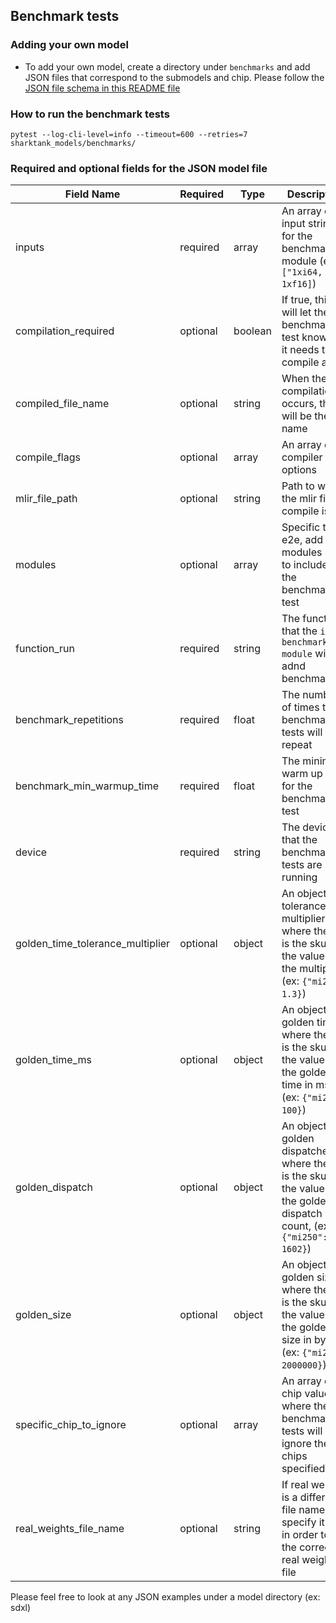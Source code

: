 ## Benchmark tests

### Adding your own model

- To add your own model, create a directory under `benchmarks` and add JSON files that correspond to the submodels and chip. Please follow the [JSON file schema in this README file](#required-and-optional-fields-for-the-json-model-file)

### How to run the benchmark tests

```
pytest --log-cli-level=info --timeout=600 --retries=7 sharktank_models/benchmarks/
```

### Required and optional fields for the JSON model file

| Field Name                       | Required | Type    | Description                                                                                                                  |
| -------------------------------- | -------- | ------- | ---------------------------------------------------------------------------------------------------------------------------- |
| inputs                           | required | array   | An array of input strings for the benchmark module (ex: `["1xi64, 1xf16]`)                                                   |
| compilation_required             | optional | boolean | If true, this will let the benchmark test know that it needs to compile a file                                               |
| compiled_file_name               | optional | string  | When the compilation occurs, this will be the file name                                                                      |
| compile_flags                    | optional | array   | An array of compiler flag options                                                                                            |
| mlir_file_path                   | optional | string  | Path to where the mlir file to compile is                                                                                    |
| modules                          | optional | array   | Specific to e2e, add modules here to include in the benchmarking test                                                        |
| function_run                     | required | string  | The function that the `iree-benchmark-module` will run adnd benchmark                                                        |
| benchmark_repetitions            | required | float   | The number of times the benchmark tests will repeat                                                                          |
| benchmark_min_warmup_time        | required | float   | The minimum warm up time for the benchmark test                                                                              |
| device                           | required | string  | The device that the benchmark tests are running                                                                              |
| golden_time_tolerance_multiplier | optional | object  | An object of tolerance multipliers, where the key is the sku and the value is the multiplier, (ex: `{"mi250": 1.3}`)         |
| golden_time_ms                   | optional | object  | An object of golden times, where the key is the sku and the value is the golden time in ms, (ex: `{"mi250": 100}`)           |
| golden_dispatch                  | optional | object  | An object of golden dispatches, where the key is the sku and the value is the golden dispatch count, (ex: `{"mi250": 1602}`) |
| golden_size                      | optional | object  | An object of golden sizes, where the key is the sku and the value is the golden size in bytes, (ex: `{"mi250": 2000000}`)    |
| specific_chip_to_ignore     | optional | array   | An array of chip values, where the benchmark tests will ignore the chips specified                                           |
| real_weights_file_name           | optional | string  | If real weights is a different file name, specify it here in order to get the correct real weights file                      |

Please feel free to look at any JSON examples under a model directory (ex: sdxl)
